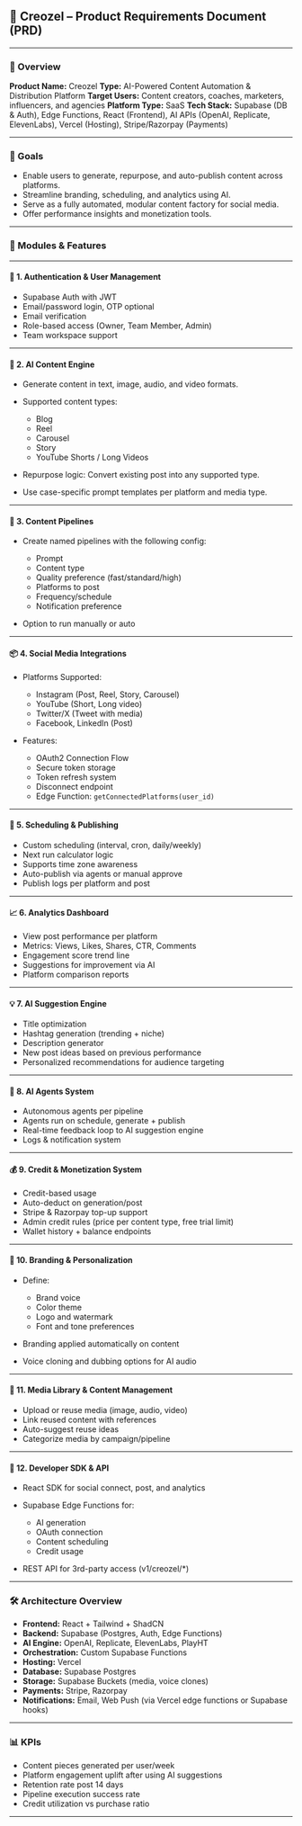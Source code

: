 ## 🧠 Creozel – Product Requirements Document (PRD)

---

### 📝 Overview

**Product Name:** Creozel
**Type:** AI-Powered Content Automation & Distribution Platform
**Target Users:** Content creators, coaches, marketers, influencers, and agencies
**Platform Type:** SaaS
**Tech Stack:** Supabase (DB & Auth), Edge Functions, React (Frontend), AI APIs (OpenAI, Replicate, ElevenLabs), Vercel (Hosting), Stripe/Razorpay (Payments)

---

### 🎯 Goals

* Enable users to generate, repurpose, and auto-publish content across platforms.
* Streamline branding, scheduling, and analytics using AI.
* Serve as a fully automated, modular content factory for social media.
* Offer performance insights and monetization tools.

---

### 🧩 Modules & Features

---

#### 🔐 1. Authentication & User Management

* Supabase Auth with JWT
* Email/password login, OTP optional
* Email verification
* Role-based access (Owner, Team Member, Admin)
* Team workspace support

---

#### 🧠 2. AI Content Engine

* Generate content in text, image, audio, and video formats.
* Supported content types:

  * Blog
  * Reel
  * Carousel
  * Story
  * YouTube Shorts / Long Videos
* Repurpose logic: Convert existing post into any supported type.
* Use case-specific prompt templates per platform and media type.

---

#### 🔁 3. Content Pipelines

* Create named pipelines with the following config:

  * Prompt
  * Content type
  * Quality preference (fast/standard/high)
  * Platforms to post
  * Frequency/schedule
  * Notification preference
* Option to run manually or auto

---

#### 📦 4. Social Media Integrations

* Platforms Supported:

  * Instagram (Post, Reel, Story, Carousel)
  * YouTube (Short, Long video)
  * Twitter/X (Tweet with media)
  * Facebook, LinkedIn (Post)
* Features:

  * OAuth2 Connection Flow
  * Secure token storage
  * Token refresh system
  * Disconnect endpoint
  * Edge Function: `getConnectedPlatforms(user_id)`

---

#### 📅 5. Scheduling & Publishing

* Custom scheduling (interval, cron, daily/weekly)
* Next run calculator logic
* Supports time zone awareness
* Auto-publish via agents or manual approve
* Publish logs per platform and post

---

#### 📈 6. Analytics Dashboard

* View post performance per platform
* Metrics: Views, Likes, Shares, CTR, Comments
* Engagement score trend line
* Suggestions for improvement via AI
* Platform comparison reports

---

#### 💡 7. AI Suggestion Engine

* Title optimization
* Hashtag generation (trending + niche)
* Description generator
* New post ideas based on previous performance
* Personalized recommendations for audience targeting

---

#### 🧠 8. AI Agents System

* Autonomous agents per pipeline
* Agents run on schedule, generate + publish
* Real-time feedback loop to AI suggestion engine
* Logs & notification system

---

#### 💰 9. Credit & Monetization System

* Credit-based usage
* Auto-deduct on generation/post
* Stripe & Razorpay top-up support
* Admin credit rules (price per content type, free trial limit)
* Wallet history + balance endpoints

---

#### 🎨 10. Branding & Personalization

* Define:

  * Brand voice
  * Color theme
  * Logo and watermark
  * Font and tone preferences
* Branding applied automatically on content
* Voice cloning and dubbing options for AI audio

---

#### 📂 11. Media Library & Content Management

* Upload or reuse media (image, audio, video)
* Link reused content with references
* Auto-suggest reuse ideas
* Categorize media by campaign/pipeline

---

#### 🔌 12. Developer SDK & API

* React SDK for social connect, post, and analytics
* Supabase Edge Functions for:

  * AI generation
  * OAuth connection
  * Content scheduling
  * Credit usage
* REST API for 3rd-party access (v1/creozel/\*)

---

### 🛠️ Architecture Overview

* **Frontend:** React + Tailwind + ShadCN
* **Backend:** Supabase (Postgres, Auth, Edge Functions)
* **AI Engine:** OpenAI, Replicate, ElevenLabs, PlayHT
* **Orchestration:** Custom Supabase Functions
* **Hosting:** Vercel
* **Database:** Supabase Postgres
* **Storage:** Supabase Buckets (media, voice clones)
* **Payments:** Stripe, Razorpay
* **Notifications:** Email, Web Push (via Vercel edge functions or Supabase hooks)

---

### 📊 KPIs

* Content pieces generated per user/week
* Platform engagement uplift after using AI suggestions
* Retention rate post 14 days
* Pipeline execution success rate
* Credit utilization vs purchase ratio

---
